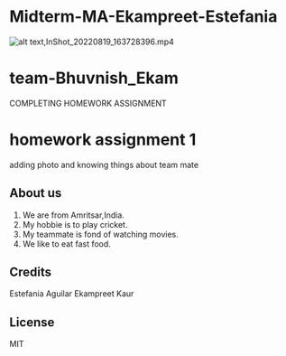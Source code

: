 # Midterm-MA-Ekampreet-Estefania
![alt text](goldentemple.webp
"Logo Title Text 1"),InShot_20220819_163728396.mp4


# team-Bhuvnish_Ekam
 COMPLETING  HOMEWORK ASSIGNMENT

# homework assignment 1

adding photo and knowing things about team mate


## About us

1. We are from Amritsar,India.
2. My hobbie is to play cricket.
3. My teammate is fond of watching movies. 
4. We  like to eat fast food.

## Credits

Estefania Aguilar
Ekampreet Kaur

## License

MIT
